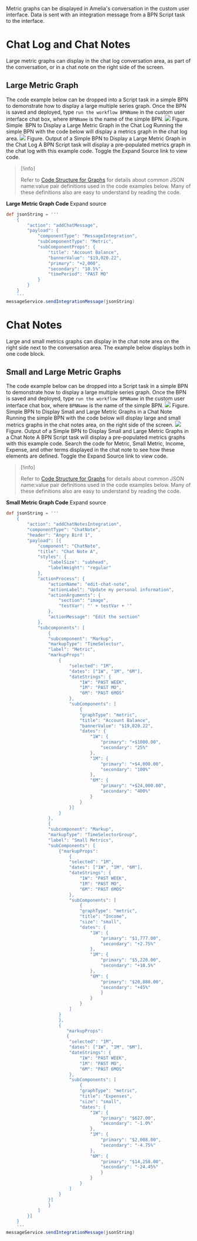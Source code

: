 Metric graphs can be displayed in Amelia's conversation in the custom user interface. Data is sent with an integration message from a BPN Script task to the interface.
# Chat Log and Chat Notes
Large metric graphs can display in the chat log conversation area, as part of the conversation, or in a chat note on the right side of the screen.
## Large Metric Graph
The code example below can be dropped into a Script task in a simple BPN to demonstrate how to display a large multiple series graph. Once the BPN is saved and deployed, type `run the workflow BPNName` in the custom user interface chat box, where `BPNName` is the name of the simple BPN.
![](attachments/23396835/23396945.png)
Figure. Simple  BPN to Display a Large Metric Graph in the Chat Log
Running the simple BPN with the code below will display a metrics graph in the chat log area.
![](attachments/23396835/23396944.png)
Figure. Output of a Simple BPN to Display a Large Metric Graph in the Chat Log
A BPN Script task will display a pre-populated metrics graph in the chat log with this example code. Toggle the Expand Source link to view code.
> [!info]  
>
> Refer to [Code Structure for Graphs](https://docs.ipsoft.com/display/AmeliaDocsV37/Graphs#Graphs-CodeStructure) for details about common JSON name:value pair definitions used in the code examples below. Many of these definitions also are easy to understand by reading the code. 

**Large Metric Graph Code** Expand source
``` groovy
def jsonString = '''
    {
        "action": "addChatMessage",
        "payload": {
            "componentType": "MessageIntegration",
            "subComponentType": "Metric",
            "subComponentProps": {
                "title": "Account Balance",
                "bannerValue": "$19,020.22",
                "primary": "+2,000",
                "secondary": "10.5%",
                "timePeriod": "PAST MO"
            }
        }
    }
    '''
messageService.sendIntegrationMessage(jsonString)
```
# Chat Notes
Large and small metrics graphs can display in the chat note area on the right side next to the conversation area. The example below displays both in one code block.
## Small and Large Metric Graphs
The code example below can be dropped into a Script task in a simple BPN to demonstrate how to display a large multiple series graph. Once the BPN is saved and deployed, type `run the workflow BPNName` in the custom user interface chat box, where `BPNName` is the name of the simple BPN.
![](attachments/23396835/23396949.png)
Figure. Simple BPN to Display Small and Large Metric Graphs in a Chat Note
Running the simple BPN with the code below will display large and small metrics graphs in the chat notes area, on the right side of the screen.
![](attachments/23396835/23396948.png)
Figure. Output of a Simple BPN to Display Small and Large Metric Graphs in a Chat Note
A BPN Script task will display a pre-populated metrics graphs with this example code. Search the code for Metric, Small Metric, Income, Expense, and other terms displayed in the chat note to see how these elements are defined. Toggle the Expand Source link to view code.
> [!info]  
>
> Refer to [Code Structure for Graphs](https://docs.ipsoft.com/display/AmeliaDocsV37/Graphs#Graphs-CodeStructure) for details about common JSON name:value pair definitions used in the code examples below. Many of these definitions also are easy to understand by reading the code. 

**Small Metric Graph Code** Expand source
``` groovy
def jsonString = '''
    {
        "action": "addChatNotesIntegration",
        "componentType": "ChatNote",
        "header": "Angry Bird 1",
        "payload": [{
            "component": "ChatNote",
            "title": "Chat Note A",
            "styles": {
                "labelSize": "subhead",
                "labelWeight": "regular"
            },
            "actionProcess": {
                "actionName": "edit-chat-note",
                "actionLabel": "Update my personal information",
                "actionArguments": {
                    "section": "image",
                    "testVar": "' + testVar + '"
                },
                "actionMessage": "Edit the section"
            },
            "subcomponents": [
                {
                "subcomponent": "Markup",
                "markupType": "TimeSelector",
                "label": "Metric",
                "markupProps":
                    {
                        "selected": "1M",
                        "dates": ["1W", "1M", "6M"],
                        "dateStrings": {
                            "1W": "PAST WEEK",
                            "1M": "PAST MO",
                            "6M": "PAST 6MOS"
                        },
                        "subComponents": [
                            {
                            "graphType": "metric",
                            "title": "Account Balance",
                            "bannerValue": "$19,020.22",
                            "dates": {
                                "1W": {
                                    "primary": "+$1000.00",
                                    "secondary": "25%"
                                },
                                "1M": {
                                    "primary": "+$4,000.00",
                                    "secondary": "100%"
                                },
                                "6M": {
                                    "primary": "+$24,000.00",
                                    "secondary": "400%"
                                }
                            }
                        }]
                    }
                },
                {
                "subcomponent": "Markup",
                "markupType": "TimeSelectorGroup",
                "label": "Small Metrics",
                "subComponents": [
                    {"markupProps":
                        {
                        "selected": "1M",
                        "dates": ["1W", "1M", "6M"],
                        "dateStrings": {
                            "1W": "PAST WEEK",
                            "1M": "PAST MO",
                            "6M": "PAST 6MOS"
                        },
                        "subComponents": [
                            {
                            "graphType": "metric",
                            "title": "Income",
                            "size": "small",
                            "dates": {
                                "1W": {
                                    "primary": "$1,777.00",
                                    "secondary": "+2.75%"
                                },
                                "1M": {
                                    "primary": "$5,220.00",
                                    "secondary": "+10.5%"
                                },
                                "6M": {
                                    "primary": "$20,880.00",
                                    "secondary": "+45%"
                                    }
                                }
                            }
                        ]
                    }
                    },
                    {
                       "markupProps":
                       {
                        "selected": "1M",
                        "dates": ["1W", "1M", "6M"],
                        "dateStrings": {
                            "1W": "PAST WEEK",
                            "1M": "PAST MO",
                            "6M": "PAST 6MOS"
                        },
                        "subComponents": [
                            {
                            "graphType": "metric",
                            "title": "Expenses",
                            "size": "small",
                            "dates": {
                                "1W": {
                                    "primary": "$627.00",
                                    "secondary": "-1.0%"
                                },
                                "1M": {
                                    "primary": "$2,008.00",
                                    "secondary": "-4.75%"
                                },
                                "6M": {
                                    "primary": "$14,258.00",
                                    "secondary": "-24.45%"
                                    }
                                }
                            }
                        ]
                    }
                }]
                }
            ]
        }]
    }
    '''
messageService.sendIntegrationMessage(jsonString)
```
